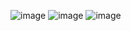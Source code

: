 ![image](https://github.com/user-attachments/assets/419641d9-ba52-4753-a94f-dcf9fe82bc4c)
![image](https://github.com/user-attachments/assets/948aaa25-3635-451c-be30-6a3623e5cc31)
![image](https://github.com/user-attachments/assets/6bcf7404-3c74-412b-9888-6b4a7c19a3dd)

